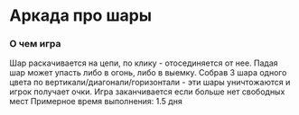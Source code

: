 # Аркада про шары
### О чем игра
Шар раскачивается на цепи, по клику - отосединяется от нее. Падая шар может упасть либо в огонь, либо в выемку. Собрав 3 шара одного цвета по вертикали/диагонали/горизонтали - эти шары уничтожаются и игрок получает очки. 
Игра заканчивается если больше нет свободных мест
Примерное время выполнения:
1.5 дня
